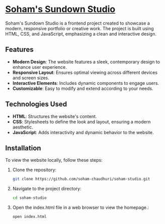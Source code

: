 # [Soham's Sundown Studio](https://sohamsundownstudio.netlify.app/)

Soham's Sundown Studio is a frontend project created to showcase a modern, responsive portfolio or creative work. The project is built using HTML, CSS, and JavaScript, emphasizing a clean and interactive design.

## Features

- **Modern Design**: The website features a sleek, contemporary design to enhance user experience.
- **Responsive Layout**: Ensures optimal viewing across different devices and screen sizes.
- **Interactive Elements**: Includes dynamic components to engage users.
- **Customizable**: Easy to modify and extend according to your needs.

## Technologies Used

- **HTML**: Structures the website's content.
- **CSS**: Stylesheets to define the look and layout, ensuring a modern aesthetic.
- **JavaScript**: Adds interactivity and dynamic behavior to the website.

## Installation

To view the website locally, follow these steps:

1. Clone the repository:
   ```sh
   git clone https://github.com/soham-chaudhuri/soham-studio.git
   
2. Navigate to the project directory:
    ```sh
    cd soham-studio

3. Open the index.html file in a web browser to view the homepage.:
    ```sh
   open index.html
